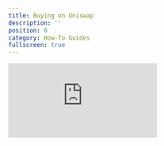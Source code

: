 ```yaml
---
title: Buying on Uniswap
description: ''
position: 8
category: How-To Guides
fullscreen: true
---
```


<div class="video-container">
  <iframe src="https://www.youtube-nocookie.com/embed/l1zV4zb7whI" frameborder="0" allow="accelerometer; autoplay; encrypted-media; gyroscope; picture-in-picture" allowfullscreen></iframe>
</div>
